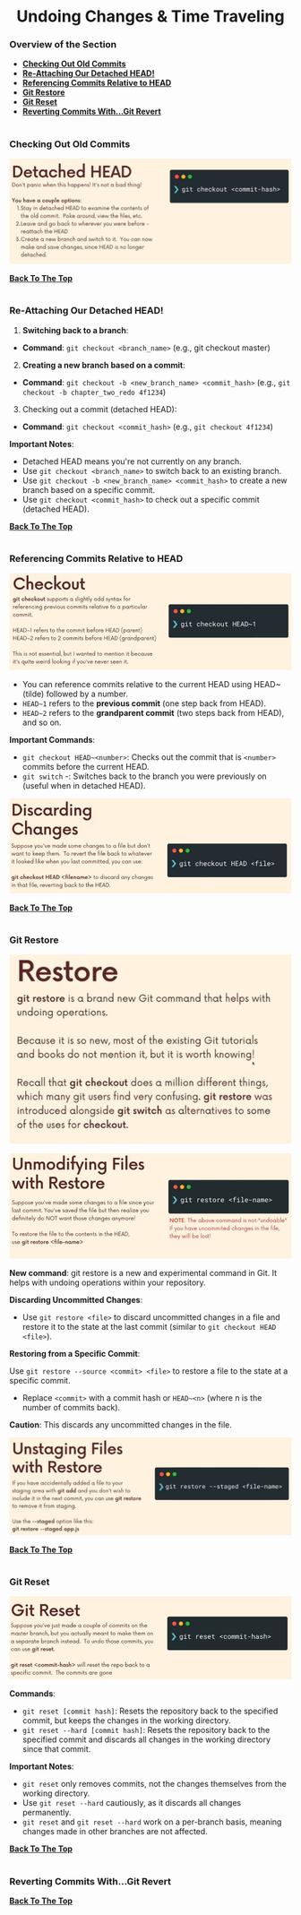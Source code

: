 <h1 align="center">Undoing Changes & Time Traveling</h1>

### Overview of the Section
* **[Checking Out Old Commits](#check-old-commits)**
* **[Re-Attaching Our Detached HEAD!](#re-attaching)**
* **[Referencing Commits Relative to HEAD](#rel-to-head)**
* **[Git Restore](#git-restore)**
* **[Git Reset](#git-reset)**
* **[Reverting Commits With...Git Revert](#git-revert)**

#
### <a name="check-old-commits">Checking Out Old Commits</a>

![Checking](https://github.com/tsokac2/-_-_Git_and_GitHub_CheatSheet/blob/main/src/35.JPG)

**[Back To The Top](#Overview-of-the-Section)**
#
### <a name="re-attaching">Re-Attaching Our Detached HEAD!</a>

1. **Switching back to a branch**:
- **Command**: ``git checkout <branch_name>`` (e.g., git checkout master)

2. **Creating a new branch based on a commit**:

- **Command**: ``git checkout -b <new_branch_name> <commit_hash>`` (e.g., ``git checkout -b chapter_two_redo 4f1234``)

3. Checking out a commit (detached HEAD):

- **Command**: ``git checkout <commit_hash>`` (e.g., ``git checkout 4f1234``)

**Important Notes**:

- Detached HEAD means you're not currently on any branch.
- Use ``git checkout <branch_name>`` to switch back to an existing branch.
- Use ``git checkout -b <new_branch_name> <commit_hash>`` to create a new branch based on a specific commit.
- Use ``git checkout <commit_hash>`` to check out a specific commit (detached HEAD).

**[Back To The Top](#Overview-of-the-Section)**
#

### <a name="rel-to-head">Referencing Commits Relative to HEAD</a>
![Relative to HEAD](https://github.com/tsokac2/-_-_Git_and_GitHub_CheatSheet/blob/main/src/36.JPG)

- You can reference commits relative to the current HEAD using HEAD~ (tilde) followed by a number.
- ``HEAD~1`` refers to the **previous commit** (one step back from HEAD).
- ``HEAD~2`` refers to the **grandparent commit** (two steps back from HEAD), and so on.

**Important Commands**:

- ``git checkout HEAD~<number>``: Checks out the commit that is ``<number>`` commits before the current HEAD.
- ``git switch`` -: Switches back to the branch you were previously on (useful when in detached HEAD).

![Relative to HEAD](https://github.com/tsokac2/-_-_Git_and_GitHub_CheatSheet/blob/main/src/37.JPG)

**[Back To The Top](#Overview-of-the-Section)**
#
### <a name="git-restore">Git Restore</a>

![Relative to HEAD](https://github.com/tsokac2/-_-_Git_and_GitHub_CheatSheet/blob/main/src/38.JPG)

![Relative to HEAD](https://github.com/tsokac2/-_-_Git_and_GitHub_CheatSheet/blob/main/src/39.JPG)


**New command**: git restore is a new and experimental command in Git. It helps with undoing operations within your repository.

**Discarding Uncommitted Changes**:

- Use ``git restore <file>`` to discard uncommitted changes in a file and restore it to the state at the last commit (similar to ``git checkout HEAD <file>``).

**Restoring from a Specific Commit**:

Use ``git restore --source <commit> <file>`` to restore a file to the state at a specific commit.
- Replace ``<commit>`` with a commit hash or ``HEAD~<n>`` (where n is the number of commits back).

**Caution**: This discards any uncommitted changes in the file.

![Relative to HEAD](https://github.com/tsokac2/-_-_Git_and_GitHub_CheatSheet/blob/main/src/40.JPG)

**[Back To The Top](#Overview-of-the-Section)**
#

### Git Reset

![Relative to HEAD](https://github.com/tsokac2/-_-_Git_and_GitHub_CheatSheet/blob/main/src/41.JPG)

**Commands**:
- ``git reset [commit hash]``: Resets the repository back to the specified commit, but keeps the changes in the working directory.
- ``git reset --hard [commit hash]``: Resets the repository back to the specified commit and discards all changes in the working directory since that commit.

**Important Notes**:
- ``git reset`` only removes commits, not the changes themselves from the working directory.
- Use ``git reset --hard`` cautiously, as it discards all changes permanently.
- ``git reset`` and ``git reset --hard`` work on a per-branch basis, meaning changes made in other branches are not affected.

**[Back To The Top](#Overview-of-the-Section)**
#
### <a name="git-revert">Reverting Commits With...Git Revert</a>



**[Back To The Top](#Overview-of-the-Section)**




